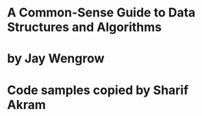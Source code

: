 # A Common-Sense Guide to Data Structures and Algorithms
# by Jay Wengrow
# Code samples copied by Sharif Akram
